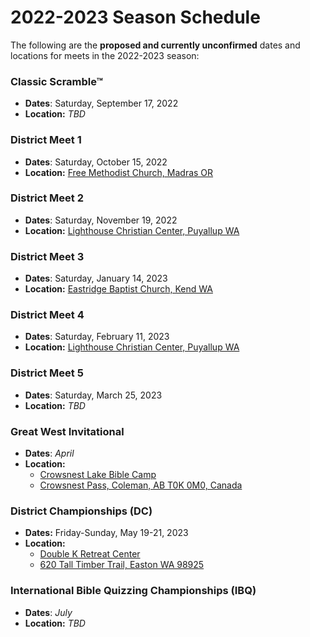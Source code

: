 # 2022-2023 Season Schedule

The following are the **proposed and currently unconfirmed** dates and
locations for meets in the 2022-2023 season:

### Classic Scramble™

- **Dates**: Saturday, September 17, 2022
- **Location:** *TBD*

### District Meet 1

- **Dates**: Saturday, October 15, 2022
- **Location:** [Free Methodist Church, Madras OR](https://www.google.com/maps/place/Free+Methodist+Church/@44.6217113,-121.1347669,17z/data=!3m1!4b1!4m5!3m4!1s0x54bee98b441ddc0b:0x931ce3bd3a44dd6d!8m2!3d44.6217119!4d-121.1302261)

### District Meet 2

- **Dates**: Saturday, November 19, 2022
- **Location:** [Lighthouse Christian Center, Puyallup WA](https://www.google.com/maps/place/Lighthouse+Christian+Center/@47.1593379,-122.3225589,17z/data=!3m1!4b1!4m5!3m4!1s0x5490fdcabd76e0a5:0x6ab770a148edeecb!8m2!3d47.1593379!4d-122.3203649)

### District Meet 3

- **Dates**: Saturday, January 14, 2023
- **Location:** [Eastridge Baptist Church, Kend WA](https://www.google.com/maps/place/Eastridge+Baptist+Church/@47.3881503,-122.1909789,15z/data=!4m12!1m6!3m5!1s0x54905e8e37a4357b:0x44f8138019d91935!2sEastridge+Baptist+Church!8m2!3d47.3881597!4d-122.1740699!3m4!1s0x54905e8e37a4357b:0x44f8138019d91935!8m2!3d47.3881597!4d-122.1740699)

### District Meet 4

- **Dates**: Saturday, February 11, 2023
- **Location:** [Lighthouse Christian Center, Puyallup WA](https://www.google.com/maps/place/Lighthouse+Christian+Center/@47.1593379,-122.3225589,17z/data=!3m1!4b1!4m5!3m4!1s0x5490fdcabd76e0a5:0x6ab770a148edeecb!8m2!3d47.1593379!4d-122.3203649)

### District Meet 5

- **Dates**: Saturday, March 25, 2023
- **Location:** *TBD*

### Great West Invitational

- **Dates**: *April*
- **Location:**
    - [Crowsnest Lake Bible Camp](https://www.crowcamp.ca/)
    - [Crowsnest Pass, Coleman, AB T0K 0M0, Canada](https://www.google.com/maps/dir//Crowsnest+Lake+Bible+Camp/@49.6255545,-114.661002,17z)

### District Championships (DC)

- **Dates:** Friday-Sunday, May 19-21, 2023
- **Location:**
    - [Double K Retreat Center](https://www.doublek.org)
    - [620 Tall Timber Trail, Easton WA 98925](https://www.google.com/maps/dir//Double+K+Retreat+Center,+620+Tall+Timber+Trail,+Easton,+WA+98925)

### International Bible Quizzing Championships (IBQ)

- **Dates**: *July*
- **Location:** *TBD*
